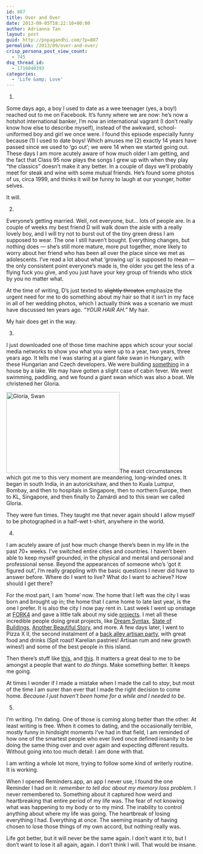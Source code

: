 ```yaml
---
id: 887
title: Over and Over
date: 2013-09-05T18:22:10+00:00
author: Adrianna Tan
layout: post
guid: http://popagandhi.com/?p=887
permalink: /2013/09/over-and-over/
crisp_persona_post_view_count:
  - 745
dsq_thread_id:
  - 1716040393
categories:
  - 'Life &amp; Love'
---
```

1.

Some days ago, a boy I used to date as a wee teenager (yes, a boy!) reached out to me on Facebook. It&#8217;s funny where we are now: he&#8217;s now a hotshot international banker, I&#8217;m now an international vagrant (I don&#8217;t really know how else to describe myself), instead of the awkward, school-uniformed boy and girl we once were. I found this episode especially funny because (1) I used to date boys! Which amuses me (2) exactly 14 years have passed since we used to &#8216;go out&#8217;; we were 14 when we started going out. These days I am more acutely aware of how much older I am getting, and the fact that Class 95 now plays the songs I grew up with when they play &#8220;the classics&#8221; doesn&#8217;t make it any better. In a couple of days we&#8217;ll probably meet for steak and wine with some mutual friends. He&#8217;s found some photos of us, circa 1999, and thinks it will be funny to laugh at our younger, hotter selves. 

It will.

2. 

Everyone&#8217;s getting married. Well, not everyone, but&#8230; lots of people are. In a couple of weeks my best friend D will walk down the aisle with a really lovely boy, and I will try not to burst out of the tiny green dress I am supposed to wear. The one I still haven&#8217;t bought. Everything changes, but nothing does — she&#8217;s still more mature, more put together, more likely to worry about her friend who has been all over the place since we met as adolescents. I&#8217;ve read a lot about what &#8216;growing up&#8217; is supposed to mean — the only consistent point everyone&#8217;s made is, the older you get the less of a flying fuck you give, and you just have your key group of friends who stick by you no matter what. 

At the time of writing, D&#8217;s just texted to <s>slightly threaten</s> emphasize the urgent need for me to do something about my hair so that it isn&#8217;t in my face in all of her wedding photos, which I actually think was a scenario we must have discussed ten years ago. _&#8220;YOUR HAIR AH.&#8221;_ My hair.

My hair does get in the way.

3. 

I just downloaded one of those time machine apps which scour your social media networks to show you what you were up to a year, two years, three years ago. It tells me I was staring at a giant fake swan in Hungary, with these Hungarian and Czech developers. We were building [something](http://photogotchi.com/) in a house by a lake. We may have gotten a slight case of cabin fever. We went swimming, paddling, and we found a giant swan which was also a boat. We christened her Gloria. 

 <img src="http://res.cloudinary.com/dmchbvarm/image/upload/h_214,w_300/v1456562771/balaton_swan_ahb0xd.png" alt="Gloria, Swan" width="300" height="214" class="alignright size-medium wp-image-898" />The exact circumstances which got me to this very moment are meandering, long-winded ones. It began in south India, in an autorickshaw, and then to Kuala Lumpur, Bombay, and then to hospitals in Singapore, then to northern Europe, then to KL, Singapore, and then finally to Zamárdi and to this swan we called Gloria.

They were fun times. They taught me that never again should I allow myself to be photographed in a half-wet t-shirt, anywhere in the world.

4. 

I am acutely aware of just how much change there&#8217;s been in my life in the past 70+ weeks. I&#8217;ve switched entire cities and countries. I haven&#8217;t been able to keep myself grounded, in the physical and mental and personal and professional sense. Beyond the appearances of someone who&#8217;s &#8216;got it figured out&#8217;, I&#8217;m really grappling with the basic questions I never did have to answer before. Where do I want to live? What do I want to achieve? How should I get there? 

For the most part, I am &#8216;home&#8217; now. The home that I left was the city I was born and brought up in; the home that I came home to late last year, is the one I prefer. It is also the city I now pay rent in. Last week I went up onstage at [FORK4](https://fork.eventbrite.com/) and gave a little talk about my side [projects](http://wethecitizens.sg/). I met all these incredible people doing great projects, like [Dream Syntax](http://dreamsyntax.bigcartel.com/about-the-book), [State of Buildings](http://stateofbuildings.sg/#!/map), [Another Beautiful Story](http://vimeo.com/anotherbeautifulstory), and more. A few days later, I went to Pizza X II, the second instalment of a [back alley artisan party](http://pizzaxfeast-eorg.eventbrite.sg/), with great food and drinks (Spit roast! Karelian pastries! Artisan rum and new growth wines!) and some of the best people in this island. 

Then there&#8217;s stuff like [this](http://thehawkersessions-es2.eventbrite.com/), and [this](http://happinessserved.sg/web/prelaunch.html). It matters a great deal to me to be amongst a people that want to _do things_. Make something better. It keeps me going.

At times I wonder if I made a mistake when I made the call to _stay_, but most of the time I am surer than ever that I made the right decision to come home. _Because I just haven&#8217;t been home for a while and I needed to be._

5. 

I&#8217;m writing. I&#8217;m dating. One of those is coming along better than the other. At least writing is free. When it comes to dating, and the occasionally terrible, mostly funny in hindsight moments I&#8217;ve had in that field, I am reminded of how one of the smartest people who ever lived once defined insanity to be doing the same thing over and over again and expecting different results. Without going into too much detail: I am done with that. 

I am writing a whole lot more, trying to follow some kind of writerly routine. It is working. 

When I opened Reminders.app, an app I never use, I found the one Reminder I had on it: _remember to tell doc about my memory loss problem._ I never remembered to. Something about it captured how weird and heartbreaking that entire period of my life was. The fear of not knowing what was happening to my body or to my mind. The inability to control anything about where my life was going. The heartbreak of losing everything I had. Everything at once. The seeming insanity of having chosen to lose those things of my own accord, but nothing really was. 

Life got better, but it will never be the same again. I don&#8217;t want it to, but I don&#8217;t want to lose it all again, again. I don&#8217;t think I will. That would be insane.